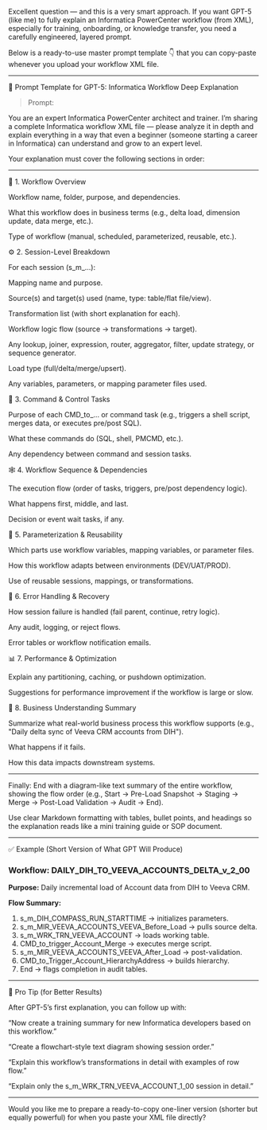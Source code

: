 Excellent question — and this is a very smart approach. If you want GPT-5 (like me) to fully explain an Informatica PowerCenter workflow (from XML), especially for training, onboarding, or knowledge transfer, you need a carefully engineered, layered prompt.

Below is a ready-to-use master prompt template 👇 that you can copy-paste whenever you upload your workflow XML file.


---

🔹 Prompt Template for GPT-5: Informatica Workflow Deep Explanation

> Prompt:

You are an expert Informatica PowerCenter architect and trainer.
I’m sharing a complete Informatica workflow XML file — please analyze it in depth and explain everything in a way that even a beginner (someone starting a career in Informatica) can understand and grow to an expert level.

Your explanation must cover the following sections in order:


---

🧩 1. Workflow Overview

Workflow name, folder, purpose, and dependencies.

What this workflow does in business terms (e.g., delta load, dimension update, data merge, etc.).

Type of workflow (manual, scheduled, parameterized, reusable, etc.).


⚙️ 2. Session-Level Breakdown

For each session (s_m_...):

Mapping name and purpose.

Source(s) and target(s) used (name, type: table/flat file/view).

Transformation list (with short explanation for each).

Workflow logic flow (source → transformations → target).

Any lookup, joiner, expression, router, aggregator, filter, update strategy, or sequence generator.

Load type (full/delta/merge/upsert).

Any variables, parameters, or mapping parameter files used.


🧱 3. Command & Control Tasks

Purpose of each CMD_to_... or command task (e.g., triggers a shell script, merges data, or executes pre/post SQL).

What these commands do (SQL, shell, PMCMD, etc.).

Any dependency between command and session tasks.


🕸️ 4. Workflow Sequence & Dependencies

The execution flow (order of tasks, triggers, pre/post dependency logic).

What happens first, middle, and last.

Decision or event wait tasks, if any.


🧠 5. Parameterization & Reusability

Which parts use workflow variables, mapping variables, or parameter files.

How this workflow adapts between environments (DEV/UAT/PROD).

Use of reusable sessions, mappings, or transformations.


🧾 6. Error Handling & Recovery

How session failure is handled (fail parent, continue, retry logic).

Any audit, logging, or reject flows.

Error tables or workflow notification emails.


📊 7. Performance & Optimization

Explain any partitioning, caching, or pushdown optimization.

Suggestions for performance improvement if the workflow is large or slow.


🧭 8. Business Understanding Summary

Summarize what real-world business process this workflow supports (e.g., "Daily delta sync of Veeva CRM accounts from DIH").

What happens if it fails.

How this data impacts downstream systems.



---

Finally:
End with a diagram-like text summary of the entire workflow, showing the flow order (e.g., Start → Pre-Load Snapshot → Staging → Merge → Post-Load Validation → Audit → End).

Use clear Markdown formatting with tables, bullet points, and headings so the explanation reads like a mini training guide or SOP document.




---

✅ Example (Short Version of What GPT Will Produce)

### Workflow: DAILY_DIH_TO_VEEVA_ACCOUNTS_DELTA_v_2_00
**Purpose:** Daily incremental load of Account data from DIH to Veeva CRM.

**Flow Summary:**
1. s_m_DIH_COMPASS_RUN_STARTTIME → initializes parameters.
2. s_m_MIR_VEEVA_ACCOUNTS_VEEVA_Before_Load → pulls source delta.
3. s_m_WRK_TRN_VEEVA_ACCOUNT → loads working table.
4. CMD_to_trigger_Account_Merge → executes merge script.
5. s_m_MIR_VEEVA_ACCOUNTS_VEEVA_After_Load → post-validation.
6. CMD_to_Trigger_Account_HierarchyAddress → builds hierarchy.
7. End → flags completion in audit tables.


---

🧠 Pro Tip (for Better Results)

After GPT-5’s first explanation, you can follow up with:

“Now create a training summary for new Informatica developers based on this workflow.”

“Create a flowchart-style text diagram showing session order.”

“Explain this workflow’s transformations in detail with examples of row flow.”

“Explain only the s_m_WRK_TRN_VEEVA_ACCOUNT_1_00 session in detail.”



---

Would you like me to prepare a ready-to-copy one-liner version (shorter but equally powerful) for when you paste your XML file directly?

